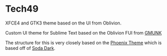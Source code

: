 # Tech49
XFCE4 and GTK3 theme based on the UI from Oblivion.  

Custom UI theme for Sublime Text based on the Oblivion FUI from 
[GMUNK](http://work.gmunk.com/OBLIVION-GFX)

The structure for this is very closely based on the 
[Phoenix Theme](https://github.com/netatoo/phoenix-theme) which is based off of 
[Soda Dark](https://github.com/buymeasoda/soda-theme).
